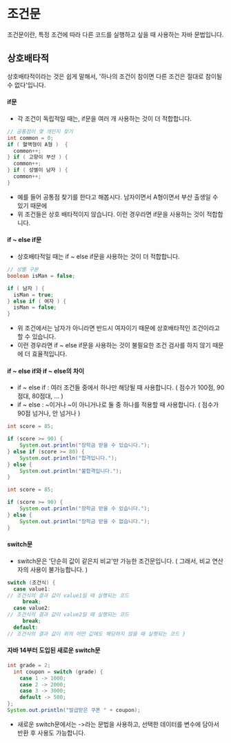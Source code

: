 조건문
=============================
조건문이란, 특정 조건에 따라 다른 코드를 실행하고 싶을 때 사용하는 자바 문법입니다.

상호배타적
-----------------------
상호배타적이라는 것은 쉽게 말해서, '하나의 조건이 참이면 다른 조건은 절대로 참이될 수 없다'입니다.

#### if문
- 각 조건이 독립적일 때는, if문을 여러 개 사용하는 것이 더 적합합니다.
```java
// 공통점이 몇 개인지 찾기
int common = 0;
if ( 혈액형이 A형 )  {
  common++;
} if ( 고향이 부산 ) {
  common++;
} if ( 성별이 남자 ) {
  common++;
}
```
- 예를 들어 공통점 찾기를 한다고 해봅시다. 남자이면서 A형이면서 부산 출생일 수 있기 때문에
- 위 조건들은 상호 배타적이지 않습니다. 이런 경우라면 if문을 사용하는 것이 적합합니다.

#### if ~ else if문
- 상호배타적일 때는 if ~ else if문을 사용하는 것이 더 적합합니다.
```java
// 성별 구분
boolean isMan = false;

if ( 남자 ) {
  isMan = true;  
} else if ( 여자 ) {
  isMan = false;
}
```
- 위 조건에서는 남자가 아니라면 반드시 여자이기 때문에 상호배타적인 조건이라고 할 수 있습니다.
- 이런 경우라면 if ~ else if문을 사용하는 것이 불필요한 조건 검사를 하지 않기 때문에 더 효율적입니다.

#### if ~ else if와 if ~ else의 차이
- if ~ else if : 여러 조건들 중에서 하나만 해당될 때 사용합니다. ( 점수가 100점, 90점대, 80점대, ... )
- if ~ else : ~이거나 ~이 아니거나로 둘 중 하나를 적용할 때 사용합니다. ( 점수가 90점 넘거나, 안 넘거나 )

```java
int score = 85;

if (score >= 90) {
    System.out.println("장학금 받을 수 있습니다.");
} else if (score >= 80) {
    System.out.println("합격입니다.");
} else {
    System.out.println("불합격입니다.");
}
```

```java
int score = 85;

if (score >= 90) {
    System.out.println("장학금 받을 수 있습니다.");
} else {
    System.out.println("장학금 받을 수 없습니다.");
}
```

#### switch문
- switch문은 '단순히 값이 같은지 비교'만 가능한 조건문입니다. ( 그래서, 비교 연산자의 사용이 불가능합니다. )
```java
switch (조건식) {
  case value1:
// 조건식의 결과 값이 value1일 때 실행되는 코드
     break;
  case value2:
// 조건식의 결과 값이 value2일 때 실행되는 코드
     break;
  default:
// 조건식의 결과 값이 위의 어떤 값에도 해당하지 않을 때 실행되는 코드 }
```

#### 자바 14부터 도입된 새로운 switch문
```java
int grade = 2;
  int coupon = switch (grade) {
    case 1 -> 1000;
    case 2 -> 2000;
    case 3 -> 3000;
    default -> 500;
};
System.out.println("발급받은 쿠폰 " + coupon);
```
- 새로운 switch문에서는 ->라는 문법을 사용하고, 선택한 데이터를 변수에 담아서 반환 후 사용도 가능합니다.


